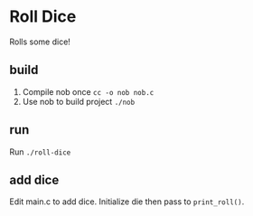 # Roll Dice

Rolls some dice!

## build

1. Compile nob once `cc -o nob nob.c`
2. Use nob to build project `./nob`

## run

Run `./roll-dice`

## add dice

Edit main.c to add dice. Initialize die then pass to `print_roll()`.
